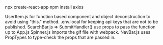 npx create-react-app
npm install axios

UserItem.js for function based component and object deconstruction to avoid using "this." method.
.env.local for keeping api keys that are not to be published.
SearchBar.js => SubmitHandler() use props to pass the function up to App.js
Spinner.js imports the gif file with webpack.
NavBar.js uses PropTypes to type-check the props that are passed in.
